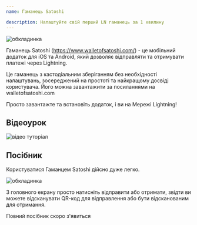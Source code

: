 ```yaml
---
name: Гаманець Satoshi

description: Налаштуйте свій перший LN гаманець за 1 хвилину
---
```


![обкладинка](assets/cover.webp)

Гаманець Satoshi (https://www.walletofsatoshi.com/) - це мобільний додаток для iOS та Android, який дозволяє відправляти та отримувати платежі через Lightning.

Це гаманець з кастодіальним зберіганням без необхідності налаштувань, зосереджений на простоті та найкращому досвіді користувача. Його можна завантажити за посиланнями на walletofsatoshi.com

Просто завантажте та встановіть додаток, і ви на Мережі Lightning!

## Відеоурок

![відео туторіал](https://youtu.be/Es4InK3lq5c)

## Посібник

Користуватися Гаманцем Satoshi дійсно дуже легко.

![обкладинка](assets/1.webp)

З головного екрану просто натисніть відправити або отримати, звідти ви можете відсканувати QR-код для відправлення або бути відсканованим для отримання.

Повний посібник скоро з'явиться